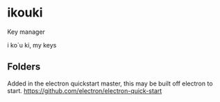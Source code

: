 # ikouki
Key manager


i ko`u ki, my keys


## Folders
Added in the electron quickstart master, this may be built off electron to start. 
https://github.com/electron/electron-quick-start
